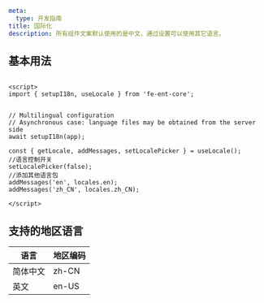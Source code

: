 ```yaml
meta:
  type: 开发指南
title: 国际化
description: 所有组件文案默认使用的是中文，通过设置可以使用其它语言。
```


## 基本用法

```vue

<script>
import { setupI18n, useLocale } from 'fe-ent-core';


// Multilingual configuration
// Asynchronous case: language files may be obtained from the server side
await setupI18n(app);

const { getLocale, addMessages, setLocalePicker } = useLocale();
//语言控制开关
setLocalePicker(false);
//添加其他语言包
addMessages('en', locales.en);
addMessages('zh_CN', locales.zh_CN);

</script>
```

## 支持的地区语言

| 语言                 | 地区编码 |
| -------------------- | -------- |
| 简体中文             | zh-CN    |
| 英文                 | en-US    |
